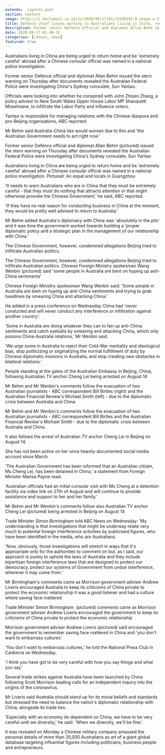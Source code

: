 ```yaml
---
extends: _layouts.post
section: content
image: https://i.dailymail.co.uk/1s/2020/09/17/01/33280342-0-image-a-37_1600301934683.jpg 
title: Defence chief issues warning to Australians living in China, reveals why expats should return home 
description: Former senior Defence official and diplomat Allan Behm (pictured) issued the stern warning on Thursday after documents revealed the Australian Federal Police were investigating Chinas Sydney consulate. 
date: 2020-09-17-02-48-15 
categories: [latest, news] 
featured: true 
--- 
```

Australians living in China are being urged to return home and be 'extremely careful' abroad after a Chinese consular official was named in a national police investigation.

Former senior Defence official and diplomat Allan Behm issued the stern warning on Thursday after documents revealed the Australian Federal Police were investigating China's Sydney consulate, Sun Yantao.

Officials were looking into whether he conspired with John Zhisen Zhang, a policy adviser to New South Wales Upper House Labor MP Shaoquett Moselmane, to infiltrate the Labor Party and influence voters. 

Yantao is responsible for managing relations with the Chinese diaspora and pro-Beijing organisations, ABC reported.

Mr Behm said Australia-China ties would worsen due to this and 'the Australian Government needs to act right now.'

Former senior Defence official and diplomat Allan Behm (pictured) issued the stern warning on Thursday after documents revealed the Australian Federal Police were investigating China's Sydney consulate, Sun Yantao

Australians living in China are being urged to return home and be 'extremely careful' abroad after a Chinese consular official was named in a national police investigation. Pictured: An expat and locals in Guangzhou

'It needs to warn Australians who are in China that they must be extremely careful - that they must do nothing that attracts attention or that might otherwise provoke the Chinese Government,' he said, ABC reported. 

'If they have no real reason for conducting business in China at the moment, they would be pretty well advised to return to Australia.' 

Mr Behm added Australia's diplomacy with China was 'absolutely in the pits' and it was time the government worked towards building a 'proper diplomatic policy and a strategic plan in the management of our relationship with China.' 

The Chinese Government, however, condemned allegations Beijing tried to infiltrate Australian politics. 

The Chinese Government, however, condemned allegations Beijing tried to infiltrate Australian politics. Chinese Foreign Ministry spokesman Wang Wenbin (pictured) said 'some people in Australia are bent on hyping up anti-China sentiments'

Chinese Foreign Ministry spokesman Wang Wenbin said: 'Some people in Australia are bent on hyping up anti-China sentiments and trying to grab headlines by smearing China and attacking China.'

He added in a press conference on Wednesday China had 'never conducted and will never conduct any interference or infiltration against another country'.

'Some in Australia are doing whatever they can to fan up anti-China sentiments and catch eyeballs by smearing and attacking China, which only poisons China-Australia relations,' Mr Wenbin said.

'We urge some in Australia to reject their Cold-War mentality and ideological bias, stop politicizing or stigmatizing the normal fulfillment of duty by Chinese diplomatic missions in Australia, and stop creating new obstacles in bilateral relations.' 

People standing at the gates of the Australian Embassy in Beijing, China, following Australian TV anchor Cheng Lei being arrested on August 14

Mr Behm and Mr Wenbin's comments follow the evacuation of two Australian journalists - ABC correspondent Bill Birtles (right) and the Australian Financial Review's Michael Smith (left) - due to the diplomatic crisis between Australia and China

Mr Behm and Mr Wenbin's comments follow the evacuation of two Australian journalists - ABC correspondent Bill Birtles and the Australian Financial Review's Michael Smith - due to the diplomatic crisis between Australia and China.

It also follows the arrest of Australian TV anchor Cheng Lei in Beijing on August 14.

She has not been active on her once heavily-documented social media account since March.

'The Australian Government has been informed that an Australian citizen, Ms Cheng Lei, has been detained in China,' a statement from Foreign Minister Marise Payne read.

'Australian officials had an initial consular visit with Ms Cheng at a detention facility via video link on 27th of August and will continue to provide assistance and support to her and her family.'   

Mr Behm and Mr Wenbin's comments follow also Australian TV anchor Cheng Lei (pictured) being arrested in Beijing on August 14

Trade Minister Simon Birmingham told ABC News on Wednesday: 'My understanding is that investigations that might be underway relate very much to potential foreign interference activities by publicised figures, who have been identified in the media, who are Australians.

'Now, obviously, those investigations will stretch in ways that it's appropriate only for the authorities to comment on but, as I said, our approach is purely to uphold the laws of Australia and they include bipartisan foreign interference laws that are designed to protect our democracy, protect our systems of Government from undue interference, wherever it may come from.'

Mr Birmingham's comments came as Morrison government adviser Andrew Liveris encouraged Australia to keep its criticisms of China private to protect the economic relationship it was a good listener and had a culture where saving face mattered.

Trade Minister Simon Birmingham  (pictured) comments came as Morrison government adviser Andrew Liveris encouraged the government to keep its criticisms of China private to protect the economic relationship 

Morrison government adviser Andrew Liveris (pictured) said encouraged the government to remember saving face mattered in China and 'you don't want to embarrass cultures'

'You don't want to embarrass cultures,' he told the National Press Club in Canberra on Wednesday.

'I think you have got to be very careful with how you say things and what you say.' 

Several trade strikes against Australia have been launched by China following Scott Morrison leading calls for an independent inquiry into the origins of the coronavirus.

Mr Liveris said Australia should stand up for its moral beliefs and standards but stressed the need to balance the nation's diplomatic relationship with China, alongside its trade ties.

'Especially with an economy do dependent on China, we have to be very careful until we diversity,' he said. 'When we diversity, we'll be fine.'

It was revealed on Monday a Chinese military company amassed the personal details of more than 35,000 Australians as art of a giant global database targeting influential figures including politicians, business people and entrepreneurs.         

